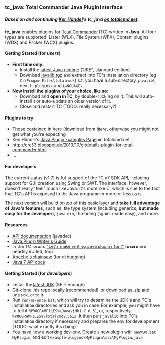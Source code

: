 ### tc_java: Total Commander Java Plugin Interface

##### Based on and continuing [Ken Händel](mailto:kschwiersch@yahoo.de)'s **tc_java** [on totalcmd.net](http://www.totalcmd.net/plugring/tc_java.html).

**tc_java** enables plugins for [Total Commander](http://ghisler.com) (TC) written in **Java**. All four types are supported: Lister (WLX), File System (WFX), Content plugins (WDX) and Packer (WCX) plugins.

#### Getting Started (for *users*)
* **First time only:**
    * Install the [latest Java runtime](http://www.java.com/en/download/manual.jsp) ("JRE", standard edition)
    * Download [javalib.tgz](http://www.totalcmd.net/download.php?id=tc_java) and extract into TC's installation directory (eg `C:\Progam Files\totalcmd\`) s.t. you have a sub-directory `javalib\` next to `plugins\` and `LANGUAGE\`.
* **Now install the plugins of your choice, like so:**
    * Download and **open in TC**, by double-clicking on it. This will auto-install it or auto-update an older version of it.
    * Close and restart TC (TODO: really necessary?)

#### Plugins to try
* [Those contained in here](https://github.com/meisl/tc_java-NG/blob/master/dist/README.md) (download from *there*, otherwise you might not get what you're expecting)
* Ken Händel's [Java Plugin Examples Page](http://java.totalcmd.net/V1.7/examples.html) on totalcmd.net
* http://crc83.blogspot.de/2013/10/gitdetails-plugin-for-total-commander.html
* ...

#### For developers
The current status (v1.7) is full support of the TC v7 SDK API, including support for GUI creation using Swing or SWT. The interface, however, doesn't really "feel" much like Java. It's more like C, which is due to the fact that TC's API is exposed to the Java programmer more or less as is.

The next version will build on top of this basic layer and **take full advantage of  Java's features**, such as: the type system (including generics, **but made easy for the developer**), `java.nio`, threading (again: made easy), and more.

#### Resources
* [API documentation](https://htmlpreview.github.com?https://github.com/meisl/tc_java-NG/master/doc/api/index.html) (javadoc)
* [Java Plugin Writer's Guide](http://java.totalcmd.net/V1.7/PluginWritersGuide.txt)
* In the TC forum: ["Let's make writing Java plugins fun!"](http://ghisler.ch/board/viewtopic.php?t=39016) (**users** are heartily invited, too)
* [Apache's chainsaw](http://logging.apache.org/chainsaw/download.html) (for debugging)
* [Java 7 API docs](http://docs.oracle.com/javase/7/docs/api/)

#### Getting Started (for *developers*)
* Install the [latest JDK](http://www.oracle.com/technetwork/java/javase/downloads/index.html) (SE is enough)
* Git-clone this repo locally (recommended), or [download as .zip](https://github.com/meisl/tc_java-NG/archive/master.zip) and unpack; `CD` to it.
* Run `run-me-once.bat`, which will try to determine the JDK's and TC's installation directories and ask you in case. For example, you might have to tell it `%PROGRAMFILES%\Java\jdk1.7.0_51`, or, respectively, `%PROGRAMFILES%\totalcmd8.5b13`. It then puts `javalib` into TC's installation directory if necessary and prepares the env for development (TODO: what exactly it's doing)
* You have now a working dev-env. Create a new plugin with `newWDX.bat MyPlugin`, and edit `example-plugins\MyPlugin\src\MyPlugin.java`
